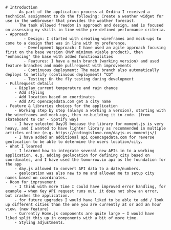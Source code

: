 
    # Introduction
        - As part of the application process at Ordina I received a technical assignment to do the following: Create a weather widget for use in the webbrowser that provides the weather forecast.
          The task allowed freedom in approach and design, and is focused on assessing my skills in line withe pre-defined performance criteria. 
    - Approach
            - Design: I started with creating wireframes and mock-ups to come to a design that was in line with my preference. 
            - Development Approach: I have used an agile approach focusing first on the base version (MvP minimum viable product), then "enhancing" the base with added functionalities 
            - Features: I have a main branch (working version) and used feature branches and made pullrequest with improvements 
            - Continuous deployment: The main branch also automatically deploys to netlify (continuous deployment) “CD”
            - Testing: On the fly testing during development
    - Pullrequest details
        - Display current temperature and rain chance
        - Add styling 
        - Add location based on coordinates
        - Add API opencagedata.com get a city name
    - Feature & libraries choices for the application
        - Working step by step (always a working a version), starting with the wireframes and mock-ups, then re-building it in code. (from skateboard to car - Spotify way)
        - I have selected DayJS because the library for moment.js is very heavy, and I wanted to have lighter library as recommended in multiple articles online (e.g. https://codingislove.com/dayjs-vs-momentjs/)
        - I have added an additional api opencagedata.com for reverse geolocation to be able to determine the users location/city. 
    - What I learned
        - I learned how to integrate several new APIs in to a working application. e.g. adding geolocation for defining city based on coordinates, and I have used the tomorrow.io api as the foundation for the app 
        - day.js allowed to convert API data to a date/numbers. 
        - geolocation was also new to me and allowed me to setup city names based on coordinates. 
    - Room for improvement
        - I think with more time I could have improved error handling, for example → when Key API request runs out, it does not show an error, but crashes the application. 
        - for future upgrades I would have liked to be able to add / look up different cities than the one you are currently at or add an hour view. (new feature)
        - Currently Home.js components are quite large → I would have liked split this up in components with a bit of more time.
        - Styling adjustments. 
